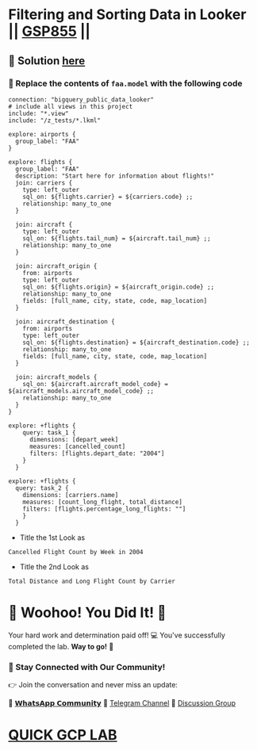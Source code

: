 # Filtering and Sorting Data in Looker || [GSP855](https://www.cloudskillsboost.google/focuses/17740?parent=catalog) ||

## 🔑 Solution [here]()

### 🔧 Replace the contents of `faa.model` with the following code

```
connection: "bigquery_public_data_looker"
# include all views in this project
include: "*.view"
include: "/z_tests/*.lkml"

explore: airports {
  group_label: "FAA"
}

explore: flights {
  group_label: "FAA"
  description: "Start here for information about flights!"
  join: carriers {
    type: left_outer
    sql_on: ${flights.carrier} = ${carriers.code} ;;
    relationship: many_to_one
  }

  join: aircraft {
    type: left_outer
    sql_on: ${flights.tail_num} = ${aircraft.tail_num} ;;
    relationship: many_to_one
  }

  join: aircraft_origin {
    from: airports
    type: left_outer
    sql_on: ${flights.origin} = ${aircraft_origin.code} ;;
    relationship: many_to_one
    fields: [full_name, city, state, code, map_location]
  }

  join: aircraft_destination {
    from: airports
    type: left_outer
    sql_on: ${flights.destination} = ${aircraft_destination.code} ;;
    relationship: many_to_one
    fields: [full_name, city, state, code, map_location]
  }

  join: aircraft_models {
    sql_on: ${aircraft.aircraft_model_code} = ${aircraft_models.aircraft_model_code} ;;
    relationship: many_to_one
  }
}

explore: +flights {
    query: task_1 {
      dimensions: [depart_week]
      measures: [cancelled_count]
      filters: [flights.depart_date: "2004"]
    }
  }

explore: +flights {
  query: task_2 {
    dimensions: [carriers.name]
    measures: [count_long_flight, total_distance]
    filters: [flights.percentage_long_flights: ""]
    }
  }
```

* Title the 1st Look as
```
Cancelled Flight Count by Week in 2004
```
* Title the 2nd Look as
```
Total Distance and Long Flight Count by Carrier
```

# 🎉 Woohoo! You Did It! 🎉

Your hard work and determination paid off! 💻
You've successfully completed the lab. **Way to go!** 🚀

### 💬 Stay Connected with Our Community!

👉 Join the conversation and never miss an update:

💚 [𝗪𝗵𝗮𝘁𝘀𝗔𝗽𝗽 𝗖𝗼𝗺𝗺𝘂𝗻𝗶𝘁𝘆](https://chat.whatsapp.com/ECJ9h8GA3CA1ksaI9m5NrX)
📢 [Telegram Channel](https://t.me/quickgcplab)
👥 [Discussion Group](https://t.me/quickgcplabchats)

# [QUICK GCP LAB](https://www.youtube.com/@quickgcplab)